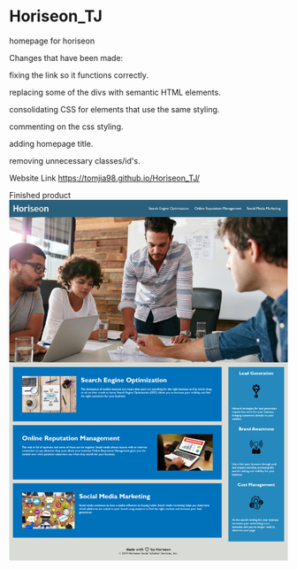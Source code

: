 # Horiseon_TJ

homepage for horiseon

Changes that have been made:

fixing the link so it functions correctly.

replacing some of the divs with semantic HTML elements.

consolidating CSS for elements that use the same styling.

commenting on the css styling.

adding homepage title.

removing unnecessary classes/id's.

Website Link https://tomjia98.github.io/Horiseon_TJ/

Finished product ![finished product](./Docs/assets/images/screenshot.png)
